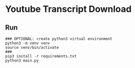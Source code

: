 # Youtube Transcript Download

## Run
```shell
### OPTIONAL: create python3 virtual environment
python3 -m venv venv
source venv/bin/activate
###
pip3 install -r requirements.txt
python3 main.py
```